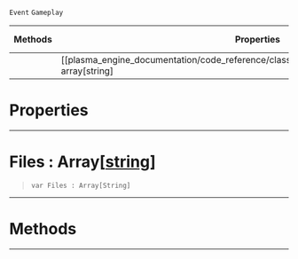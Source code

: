  `Event` `Gameplay`



|Methods|Properties|Base Classes|Derived Classes|
|---|---|---|---|
| |[[plasma_engine_documentation/code_reference/class_reference/mousefiledropevent/#files-array[string] | Files]]|[mouseevent](https://github.com/dragonCASTjosh/PlasmaDocs/blob/master/code_reference/class_reference/mouseevent.markdown)| |


 #  Properties


---  
 #  Files : Array[[string](https://github.com/dragonCASTjosh/PlasmaDocs/blob/master/code_reference/lightning_base_types/string.markdown)]

> 
> ``` lang=cpp, name=Lightning
> var Files : Array[String]


---  
 #  Methods


---  
 

 